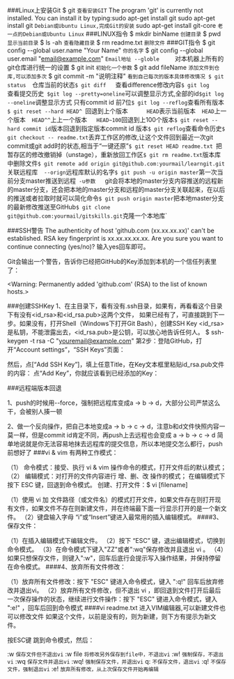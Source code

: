 ###Linux上安装Git
$ git `查看安装GIT`
The program 'git' is currently not installed. You can install it by typing:sudo apt-get install git
sudo apt-get install git `Debian或Ubuntu Linux,完成Git的安装`
sudo apt-get install git-core `老一点的Debian或Ubuntu Linux`
###LINUX指令
$ mkdir binName  `创建目录`
$ pwd        `显示当前目录`
$ ls -ah     `查看隐藏目录`
$ rm readme.txt `删除文件`
###GIT指令
$ git config --global user.name "Your Name" `你的名字`
$ git config --global user.email "email@example.com"  `Email地址
--globle     `对本机器上所有的git仓库进行统一的设置
$ git init   `初始化一个参数`
$ git add fileName `添加文件到仓库,可以添加多次`
$ git commit -m "说明注释"  	`看到自己每次的版本具体修改情况
$ git status  `仓库当前的状态`
$ git diff 	  `查看difference修改内容`
$ git log	  `查看提交历史`  $git log --pretty=oneline `可以调整显示方式,全部的id` $git log --oneline `调整显示方式 只有commit id 前7位`
$ git log --reflog `查看所有版本`
$ git reset --hard HEAD^  `回退到上个版本`      HEAD`表示当前版本`  HEAD`上一个版本`  HEAD^^`上上一个版本`   HEAD~100`回退到上100个版本`
$ git reset --hard commit id `版本回退到指定版本commit id 版本`
$ git reflog `查看命令历史`
$ git checkout -- readme.txt `丢弃工作区的修改,让这个文件回到最近一次git commit或git add时的状态,相当于“一键还原”`
$ git reset HEAD readme.txt  `把暂存区的修改撤销掉（unstage），重新放回工作区`
$ git rm readme.txt `版本库中删除文件`
$ git remote add origin git@github.com:yourmail/learngit.git `关联远程库`  --orign`远程库默认的名字`
$ git push -u origin master `第一次当前分支master推送到远程` 
-u参数 	`git会将本地的master分支内容推送的远程新的master分支，还会把本地的master分支和远程的master分支关联起来，在以后的推送或者拉取时就可以简化命令`
$ git push origin master `把本地master分支的最新修改推送至GitHub`
$ git clone git@github.com:yourmail/gitskills.git `克隆一个本地库`

###SSH警告
The authenticity of host 'github.com (xx.xx.xx.xx)' can't be established.
RSA key fingerprint is xx.xx.xx.xx.xx.
Are you sure you want to continue connecting (yes/no)?
输入yes回车即可。

Git会输出一个警告，告诉你已经把GitHub的Key添加到本机的一个信任列表里了：

<Warning: Permanently added 'github.com' (RSA) to the list of known hosts.>

###创建SSHKey
1、在主目录下，看有没有.ssh目录，如果有，再看看这个目录下有没有<id_rsa>和<id_rsa.pub>这两个文件，
如果已经有了，可直接跳到下一步。如果没有，打开Shell（Windows下打开Git Bash），创建SSH Key
<id_rsa>是私钥，不能泄露出去，<id_rsa.pub>是公钥，可以放心地告诉任何人。
$ ssh-keygen -t rsa -C "youremail@example.com"
第2步：登陆GitHub，打开“Account settings”，“SSH Keys”页面：

然后，点[“Add SSH Key”]，填上任意Title，在Key文本框里粘贴id_rsa.pub文件的内容：
点“Add Key”，你就应该看到已经添加的Key：

###远程端版本回退

1、push的时候用--force，强制把远程库变成a -> b -> d，大部分公司严禁这么干，会被别人揍一顿

2、做一个反向操作，把自己本地变成a -> b -> c -> d，注意b和d文件快照内容一莫一样，但是commit id肯定不同，再push上去远程也会变成 a -> b -> c -> d
简单地说就是你无法容易地抹去远程库的提交信息，所以本地提交怎么都行，push前想好了
###vi & vim 有两种工作模式：

（1） 命令模式：接受、执行 vi & vim 操作命令的模式，打开文件后的默认模式；
（2） 编辑模式：对打开的文件内容进行 增、删、改 操作的模式； 在编辑模式下按下 ESC 键，回退到命令模式。
创建、打开文件：$ vi [filename]

（1）使用 vi 加 文件路径（或文件名）的模式打开文件，如果文件存在则打开现有文件，如果文件不存在则新建文件，并在终端最下面一行显示打开的是一个新文件。
（2）键盘输入字母 “i”或“Insert”键进入最常用的插入编辑模式。
####3、保存文件：

（1）在插入编辑模式下编辑文件。
（2）按下 “ESC” 键，退出编辑模式，切换到命令模式。
（3）在命令模式下键入"ZZ"或者":wq"保存修改并且退出 vi 。
（4）如果只想保存文件，则键入":w"，回车后底行会提示写入操作结果，并保持停留在命令模式。
####4、放弃所有文件修改：

（1）放弃所有文件修改：按下 "ESC" 键进入命令模式，键入 ":q!" 回车后放弃修改并退出vi。
（2）放弃所有文件修改，但不退出 vi ，即回退到文件打开后最后一次保存操作的状态，继续进行文件操作：按下 "ESC" 键进入命令模式，键入 ":e!" ，回车后回到命令模式
####vi readme.txt
进入VIM编辑器,可以新建文件也可以修改文件
如果这个文件，以前是没有的，则为新建，则下方有提示为新文件。

按ESC键 跳到命令模式，然后：

:w `保存文件但不退出vi`
:w file `将修改另外保存到file中，不退出vi`
:w! `强制保存，不退出vi`
:wq `保存文件并退出vi`
:wq! `强制保存文件，并退出vi`
q: `不保存文件，退出vi`
:q! `不保存文件，强制退出vi`
:e! `放弃所有修改，从上次保存文件开始再编辑`
